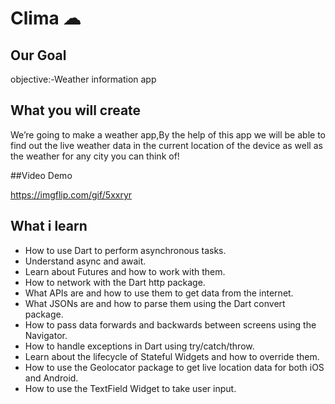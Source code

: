 # Clima ☁

## Our Goal

objective:-Weather information app


## What you will create

We’re going to make a weather app,By the help of this app we will be able to find out the live weather data in the current location of the device as well as the weather for any city you can think of!

##Video Demo

https://imgflip.com/gif/5xxryr


## What i learn

- How to use Dart to perform asynchronous tasks.
- Understand async and await.
- Learn about Futures and how to work with them.
- How to network with the Dart http package.
- What APIs are and how to use them to get data from the internet.
- What JSONs are and how to parse them using the Dart convert package.
- How to pass data forwards and backwards between screens using the Navigator.
- How to handle exceptions in Dart using try/catch/throw.
- Learn about the lifecycle of Stateful Widgets and how to override them.
- How to use the Geolocator package to get live location data for both iOS and Android.
- How to use the TextField Widget to take user input.






